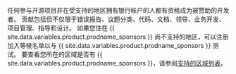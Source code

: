 任何参与开源项目并在受支持的地区拥有银行帐户的人都有资格成为被赞助的开发者。 贡献包括但不仅限于错误报告、议题分类、代码、文档、领导、业务开发、项目管理、指导和设计。 如果您住在 {{ site.data.variables.product.prodname_sponsors }} 尚不支持的地区，可以注册加入等候名单以与 {{ site.data.variables.product.prodname_sponsors }} 测试。 要查看您所在的区域是否有 {{ site.data.variables.product.prodname_sponsors }}，请参阅[支持的区域列表](https://github.com/sponsors#regions)。
